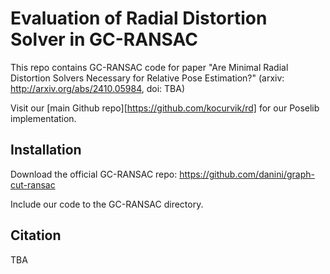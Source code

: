 # Evaluation of Radial Distortion Solver in GC-RANSAC

This repo contains GC-RANSAC code for paper "Are Minimal Radial Distortion Solvers Necessary for Relative Pose Estimation?" (arxiv: http://arxiv.org/abs/2410.05984, doi: TBA)

Visit our [main Github repo][https://github.com/kocurvik/rd] for our Poselib implementation.

## Installation

Download the official GC-RANSAC repo: https://github.com/danini/graph-cut-ransac

Include our code to the GC-RANSAC directory.



##

## Citation

TBA
